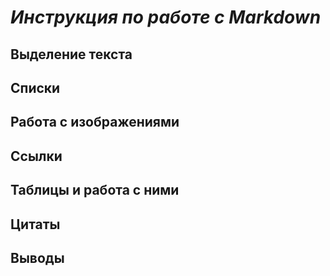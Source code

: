 # *Инструкция по работе с Markdown*

## Выделение текста

## Списки

## Работа с изображениями

## Ссылки

## Таблицы и работа с ними

## Цитаты

## Выводы